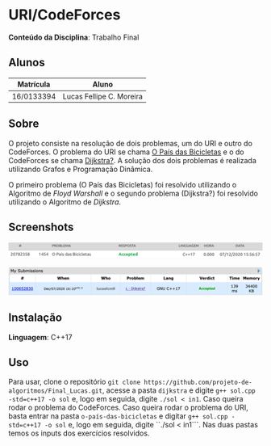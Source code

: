 # URI/CodeForces

**Conteúdo da Disciplina**: Trabalho Final<br>

## Alunos
|Matrícula | Aluno |
| -- | -- |
| 16/0133394  |  Lucas Fellipe C. Moreira |

## Sobre 
O projeto consiste na resolução de dois problemas, um do URI e outro do CodeForces. O problema do URI se chama [O País das Bicicletas](https://www.urionlinejudge.com.br/judge/pt/problems/view/1454) e o do CodeForces se chama [Dijkstra?](https://codeforces.com/problemset/problem/20/C). A solução dos dois problemas é realizada utilizando Grafos e Programação Dinâmica. 

O primeiro problema (O País das Bicicletas) foi resolvido utilizando o Algoritmo de <i>Floyd Warshall</i> e o segundo problema (Dijkstra?) foi resolvido utilizando o Algoritmo de <i>Dijkstra</i>.

## Screenshots
![Bicicletas](images/verdict_uri.png)

![Dijkstra](images/verdict_codeforces.png)

## Instalação 
**Linguagem**: C++17<br>

## Uso 
Para usar, clone o repositório ```git clone https://github.com/projeto-de-algoritmos/Final_Lucas.git```, acesse a pasta ```dijkstra``` e digite ```g++ sol.cpp -std=c++17 -o sol``` e, logo em seguida, digite ```./sol < in1```. Caso queira rodar o problema do CodeForces. Caso queira rodar o problema do URI, basta entrar na pasta ```o-país-das-bicicletas``` e digitar ```g++ sol.cpp -std=c++17 -o sol``` e, logo em seguida, digite ``./sol < in1```. Nas duas pastas temos os inputs dos exercícios resolvidos.




